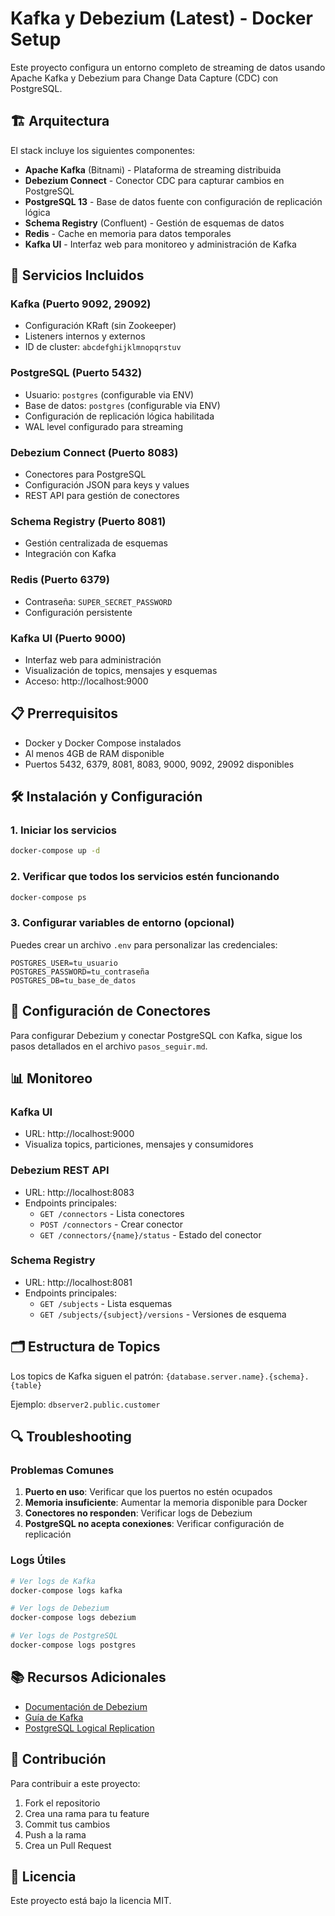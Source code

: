 # Kafka y Debezium (Latest) - Docker Setup

Este proyecto configura un entorno completo de streaming de datos usando Apache Kafka y Debezium para Change Data Capture (CDC) con PostgreSQL.

## 🏗️ Arquitectura

El stack incluye los siguientes componentes:

- **Apache Kafka** (Bitnami) - Plataforma de streaming distribuida
- **Debezium Connect** - Conector CDC para capturar cambios en PostgreSQL
- **PostgreSQL 13** - Base de datos fuente con configuración de replicación lógica
- **Schema Registry** (Confluent) - Gestión de esquemas de datos
- **Redis** - Cache en memoria para datos temporales
- **Kafka UI** - Interfaz web para monitoreo y administración de Kafka

## 🚀 Servicios Incluidos

### Kafka (Puerto 9092, 29092)
- Configuración KRaft (sin Zookeeper)
- Listeners internos y externos
- ID de cluster: `abcdefghijklmnopqrstuv`

### PostgreSQL (Puerto 5432)
- Usuario: `postgres` (configurable via ENV)
- Base de datos: `postgres` (configurable via ENV)
- Configuración de replicación lógica habilitada
- WAL level configurado para streaming

### Debezium Connect (Puerto 8083)
- Conectores para PostgreSQL
- Configuración JSON para keys y values
- REST API para gestión de conectores

### Schema Registry (Puerto 8081)
- Gestión centralizada de esquemas
- Integración con Kafka

### Redis (Puerto 6379)
- Contraseña: `SUPER_SECRET_PASSWORD`
- Configuración persistente

### Kafka UI (Puerto 9000)
- Interfaz web para administración
- Visualización de topics, mensajes y esquemas
- Acceso: http://localhost:9000

## 📋 Prerrequisitos

- Docker y Docker Compose instalados
- Al menos 4GB de RAM disponible
- Puertos 5432, 6379, 8081, 8083, 9000, 9092, 29092 disponibles

## 🛠️ Instalación y Configuración

### 1. Iniciar los servicios

```bash
docker-compose up -d
```

### 2. Verificar que todos los servicios estén funcionando

```bash
docker-compose ps
```

### 3. Configurar variables de entorno (opcional)

Puedes crear un archivo `.env` para personalizar las credenciales:

```env
POSTGRES_USER=tu_usuario
POSTGRES_PASSWORD=tu_contraseña
POSTGRES_DB=tu_base_de_datos
```

## 🔗 Configuración de Conectores

Para configurar Debezium y conectar PostgreSQL con Kafka, sigue los pasos detallados en el archivo `pasos_seguir.md`.

## 📊 Monitoreo

### Kafka UI
- URL: http://localhost:9000
- Visualiza topics, particiones, mensajes y consumidores

### Debezium REST API
- URL: http://localhost:8083
- Endpoints principales:
  - `GET /connectors` - Lista conectores
  - `POST /connectors` - Crear conector
  - `GET /connectors/{name}/status` - Estado del conector

### Schema Registry
- URL: http://localhost:8081
- Endpoints principales:
  - `GET /subjects` - Lista esquemas
  - `GET /subjects/{subject}/versions` - Versiones de esquema

## 🗂️ Estructura de Topics

Los topics de Kafka siguen el patrón: `{database.server.name}.{schema}.{table}`

Ejemplo: `dbserver2.public.customer`

## 🔍 Troubleshooting

### Problemas Comunes

1. **Puerto en uso**: Verificar que los puertos no estén ocupados
2. **Memoria insuficiente**: Aumentar la memoria disponible para Docker
3. **Conectores no responden**: Verificar logs de Debezium
4. **PostgreSQL no acepta conexiones**: Verificar configuración de replicación

### Logs Útiles

```bash
# Ver logs de Kafka
docker-compose logs kafka

# Ver logs de Debezium
docker-compose logs debezium

# Ver logs de PostgreSQL
docker-compose logs postgres
```

## 📚 Recursos Adicionales

- [Documentación de Debezium](https://debezium.io/documentation/)
- [Guía de Kafka](https://kafka.apache.org/documentation/)
- [PostgreSQL Logical Replication](https://www.postgresql.org/docs/current/logical-replication.html)

## 🤝 Contribución

Para contribuir a este proyecto:

1. Fork el repositorio
2. Crea una rama para tu feature
3. Commit tus cambios
4. Push a la rama
5. Crea un Pull Request

## 📄 Licencia

Este proyecto está bajo la licencia MIT.